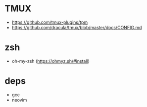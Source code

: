 # TMUX
* https://github.com/tmux-plugins/tpm
* https://github.com/dracula/tmux/blob/master/docs/CONFIG.md

# zsh
* oh-my-zsh (https://ohmyz.sh/#install)
  


# deps
* gcc
* neovim
